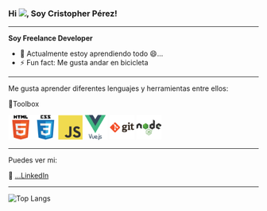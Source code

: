 ### Hi <img src="https://media2.giphy.com/media/Q7LHmoFwVP6Yc1swZs/200w.webp?cid=ecf05e47zedqvzjmoj981m90as97at3pdwpg0mlkbxqq7lgb&rid=200w.webp&ct=s" width="35px">, Soy Cristopher Pérez!

---

<b> Soy Freelance Developer </b>


- 🌱 Actualmente estoy aprendiendo todo 😄...
- ⚡ Fun fact: Me gusta andar en bicicleta

---

Me gusta aprender diferentes lenguajes y herramientas entre ellos:

🧰Toolbox

<img src="https://github.com/devicons/devicon/blob/master/icons/html5/html5-original-wordmark.svg" alt="Html logo" width="50" height=""><img src="https://github.com/devicons/devicon/blob/master/icons/css3/css3-original-wordmark.svg" alt="css logo" width="50" height="50"><img src="https://github.com/devicons/devicon/blob/master/icons/javascript/javascript-original.svg" alt="JavaScript logo" width="50" height="50"><img src="https://github.com/devicons/devicon/blob/master/icons/vuejs/vuejs-original-wordmark.svg" alt="Vuejs logo" width="50" height="50"> <img src="https://github.com/devicons/devicon/blob/master/icons/git/git-original-wordmark.svg" alt="Git logo" width="50" height="50"> <img src="https://github.com/devicons/devicon/blob/master/icons/nodejs/nodejs-original-wordmark.svg" alt="Nodejs logo" width="50" height="50"> 

---

Puedes ver mi:

💬 [...LinkedIn](https://www.linkedin.com/in/cristopher-perez/)

---

![Top Langs](https://github-readme-stats.vercel.app/api/top-langs/?username=cristopherperez&theme=radical)



<!--
**cristopherperez/cristopherperez** is a ✨ _special_ ✨ repository because its `README.md` (this file) appears on your GitHub profile.

Here are some ideas to get you started:


-->

